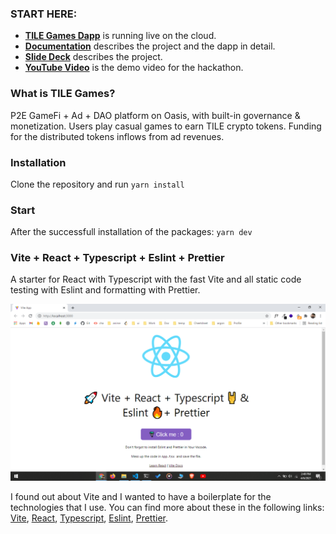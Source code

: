 ### START HERE:

- [**TILE Games Dapp**](https:/_____) is running live on the cloud.
- [**Documentation**](https://github.com/albert-vo-crypto/oasis-steam/doc/Documentation.md) describes the project and the dapp in detail.
- [**Slide Deck**](https://_____) describes the project.
- [**YouTube Video**](https://_____) is the demo video for the hackathon.

### What is TILE Games?
P2E GameFi  + Ad + DAO platform on Oasis, with built-in governance & monetization. Users play casual games to earn TILE crypto tokens. Funding for the distributed tokens inflows from ad revenues.

### Installation

Clone the repository and run `yarn install`

### Start

After the successfull installation of the packages: `yarn dev`

### Vite + React + Typescript + Eslint + Prettier

A starter for React with Typescript with the fast Vite and all static code testing with Eslint and formatting with Prettier.

![Vite + React + Typescript + Eslint + Prettier](/resources/screenshot.png)

I found out about Vite and I wanted to have a boilerplate for the technologies that I use. You can find more about these in the following links: [Vite](https://github.com/vitejs/vite), [React](https://reactjs.org/), [Typescript](https://www.typescriptlang.org/), [Eslint](https://eslint.org/), [Prettier](https://prettier.io/).
